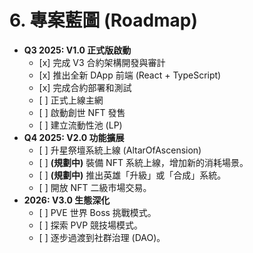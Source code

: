 # 6. 專案藍圖 (Roadmap)

* **Q3 2025: V1.0 正式版啟動**
  * \[x] 完成 V3 合約架構開發與審計
  * \[x] 推出全新 DApp 前端 (React + TypeScript)
  * \[x] 完成合約部署和測試
  * \[ ] 正式上線主網
  * \[ ] 啟動創世 NFT 發售
  * \[ ] 建立流動性池 (LP)
* **Q4 2025: V2.0 功能擴展**
  * \[ ] 升星祭壇系統上線 (AltarOfAscension)
  * \[ ] **(規劃中)** 裝備 NFT 系統上線，增加新的消耗場景。
  * \[ ] **(規劃中)** 推出英雄「升級」或「合成」系統。
  * \[ ] 開放 NFT 二級市場交易。
* **2026: V3.0 生態深化**
  * \[ ] PVE 世界 Boss 挑戰模式。
  * \[ ] 探索 PVP 競技場模式。
  * \[ ] 逐步過渡到社群治理 (DAO)。
